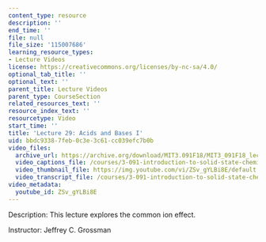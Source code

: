```yaml
---
content_type: resource
description: ''
end_time: ''
file: null
file_size: '115007686'
learning_resource_types:
- Lecture Videos
license: https://creativecommons.org/licenses/by-nc-sa/4.0/
optional_tab_title: ''
optional_text: ''
parent_title: Lecture Videos
parent_type: CourseSection
related_resources_text: ''
resource_index_text: ''
resourcetype: Video
start_time: ''
title: 'Lecture 29: Acids and Bases I'
uid: bbdc9338-7feb-0c3e-3c61-cc039efc7b0b
video_files:
  archive_url: https://archive.org/download/MIT3.091F18/MIT3_091F18_lec29_300k.mp4
  video_captions_file: /courses/3-091-introduction-to-solid-state-chemistry-fall-2018/ZSv_gYLBi8E_captions.webvtt
  video_thumbnail_file: https://img.youtube.com/vi/ZSv_gYLBi8E/default.jpg
  video_transcript_file: /courses/3-091-introduction-to-solid-state-chemistry-fall-2018/ZSv_gYLBi8E_transcript.pdf
video_metadata:
  youtube_id: ZSv_gYLBi8E
---
```


Description: This lecture explores the common ion effect.

Instructor: Jeffrey C. Grossman

